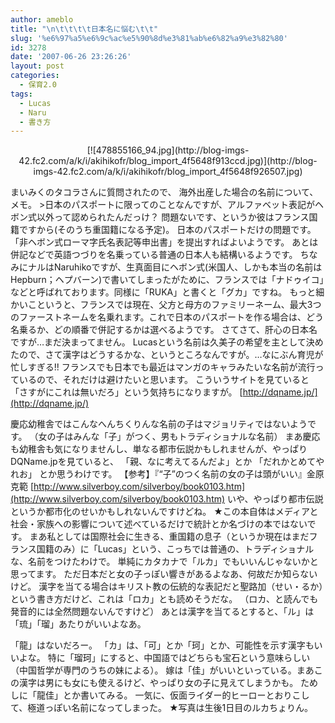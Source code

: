 ```yaml
---
author: ameblo
title: "\n\t\t\t\t日本名に悩む\t\t"
slug: '%e6%97%a5%e6%9c%ac%e5%90%8d%e3%81%ab%e6%82%a9%e3%82%80'
id: 3278
date: '2007-06-26 23:26:26'
layout: post
categories:
  - 保育2.0
tags:
  - Lucas
  - Naru
  - 書き方
---
```


<div align="center">[![478855166_94.jpg](http://blog-imgs-42.fc2.com/a/k/i/akihikofr/blog_import_4f5648f913ccd.jpg)](http://blog-imgs-42.fc2.com/a/k/i/akihikofr/blog_import_4f5648f926507.jpg)</div>

まいみくのタコラさんに質問されたので、 海外出産した場合の名前について、メモ。 >日本のパスポートに限ってのことなんですが、アルファベット表記がヘボン式以外って認められたんだっけ？ 問題ないです、というか彼はフランス国籍ですから(そのうち重国籍になる予定)。 日本のパスポートだけの問題です。 「非ヘボン式ローマ字氏名表記等申出書」を提出すればよいようです。 あとは併記などで英語つづりを名乗っている普通の日本人も結構いるようです。 ちなみにナルはNaruhikoですが、生真面目にヘボン式(米国人、しかも本当の名前はHepburn；ヘプバーン)で書いてしまったがために、フランスでは「ナドゥイコ」などと呼ばれております。同様に「RUKA」と書くと「グカ」ですね。 もっと細かいこというと、フランスでは現在、父方と母方のファミリーネーム、最大3つのファーストネームを名乗れます。これで日本のパスポートを作る場合は、どう名乗るか、どの順番で併記するかは選べるようです。 さてさて、肝心の日本名ですが…まだ決まってません。 Lucasという名前は久美子の希望を主として決めたので、さて漢字はどうするかな、というところなんですが。…なにぶん育児が忙しすぎる!! フランスでも日本でも最近はマンガのキャラみたいな名前が流行っているので、それだけは避けたいと思います。 こういうサイトを見ていると「さすがにこれは無いだろ」という気持ちになりますが。 [http://dqname.jp/](http://dqname.jp/)

慶応幼稚舎ではこんなへんちくりんな名前の子はマジョリティではないようです。 （女の子はみんな「子」がつく、男もトラディショナルな名前） まあ慶応も幼稚舎も気になりませんし、単なる都市伝説かもしれませんが、やっぱりDQName.jpを見ていると、 「親、なに考えてるんだよ」とか 「だれかとめてやれお」 とか思うわけです。 【参考】『“子”のつく名前の女の子は頭がいい』金原克範 [http://www.silverboy.com/silverboy/book0103.htm](http://www.silverboy.com/silverboy/book0103.htm) いや、やっぱり都市伝説というか都市化のせいかもしれないんですけどね。 ★この本自体はメディアと社会・家族への影響について述べているだけで統計とか名づけの本ではないです。 まあ私としては国際社会に生きる、重国籍の息子（というか現在はまだフランス国籍のみ）に「Lucas」という、こっちでは普通の、トラディショナルな、名前をつけたわけで。 単純にカタカナで「ルカ」でもいいんじゃないかと思ってます。 ただ日本だと女の子っぽい響きがあるよなあ、何故だか知らないけど。 漢字を当てる場合はキリスト教の伝統的な表記だと聖路加（せい・るか）という書き方だけど、これは「ロカ」とも読めそうだな。 （ロカ、と読んでも発音的には全然問題ないんですけど） あとは漢字を当てるとすると、「ル」は「琉」「瑠」あたりがいいよなあ。

「龍」はないだろー。 「カ」は、「可」とか「珂」とか、可能性を示す漢字もいいよな。 特に「瑠珂」にすると、中国語ではどちらも宝石という意味らしい（中国哲学が専門のうちの妹による）。 嫁は「佳」がいいといっている。まあこの漢字は男にも女にも使えるけど、やっぱり女の子に見えてしまうかも。 ためしに「龍佳」とか書いてみる。 一気に、仮面ライダー的ヒーローとおりこして、極道っぽい名前になってしまった。 ★写真は生後1日目のルカちょりん。